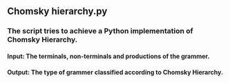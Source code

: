 ## **Chomsky hierarchy.py**
### The script tries to achieve a Python implementation of Chomsky Hierarchy.

#### Input: The terminals, non-terminals and productions of the grammer.
#### Output: The type of grammer classified according to Chomsky Hierarchy.

